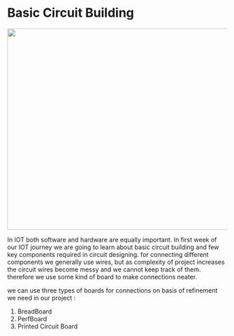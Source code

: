 # Basic Circuit Building

<img src="https://user-images.githubusercontent.com/60490438/133898629-9b6c9e54-fb6b-4602-afbe-191fe92a4c46.png" width="800" height="460" />
  
<p>In IOT both software and hardware are equally important. In first week of our IOT journey we are going to learn about basic circuit building and few key components required in circuit designing.  
for connecting different components we generally use wires, but as complexity of project increases the circuit wires become messy and we cannot keep track of them. therefore we use some kind of board to make connections neater.  </p>
we can use three types of boards for connections on basis of refinement we need in our project :

1. BreadBoard
2. PerfBoard
3. Printed Circuit Board
